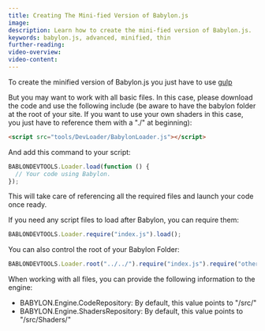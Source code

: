 ```yaml
---
title: Creating The Mini-fied Version of Babylon.js
image:
description: Learn how to create the mini-fied version of Babylon.js.
keywords: babylon.js, advanced, minified, thin
further-reading:
video-overview:
video-content:
---
```


To create the minified version of Babylon.js you just have to
use [gulp](https://github.com/BabylonJS/Babylon.js/tree/master/Tools/Gulp)

But you may want to work with all basic files. In this case, please download the code and use the following include (be aware to have the babylon folder at the root of your site. If you want to use your own shaders in this case, you just have to reference them with a "./" at beginning):

```html
<script src="tools/DevLoader/BabylonLoader.js"></script>
```

And add this command to your script:

```javascript
BABLONDEVTOOLS.Loader.load(function () {
  // Your code using Babylon.
});
```

This will take care of referencing all the required files and launch your code once ready.

If you need any script files to load after Babylon, you can require them:

```javascript
BABLONDEVTOOLS.Loader.require("index.js").load();
```

You can also control the root of your Babylon Folder:

```javascript
BABLONDEVTOOLS.Loader.root("../../").require("index.js").require("other.js").load();
```

When working with all files, you can provide the following information to the engine:

- BABYLON.Engine.CodeRepository: By default, this value points to "/src/"
- BABYLON.Engine.ShadersRepository: By default, this value points to "/src/Shaders/"
